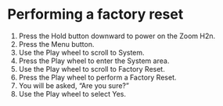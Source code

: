 # Performing a factory reset

1. Press the Hold button downward to power on the Zoom H2n.
2. Press the Menu button.
3. Use the Play wheel to scroll to System.
4. Press the Play wheel to enter the System area.
5. Use the Play wheel to scroll to Factory Reset.
6. Press the Play wheel to perform a Factory Reset.
7. You will be asked, “Are you sure?”&#x20;
8. Use the Play wheel to select Yes.

